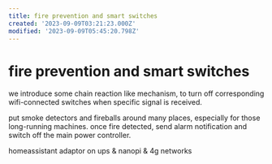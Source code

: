 ```yaml
---
title: fire prevention and smart switches
created: '2023-09-09T03:21:23.000Z'
modified: '2023-09-09T05:45:20.798Z'
---
```


# fire prevention and smart switches

we introduce some chain reaction like mechanism, to turn off corresponding wifi-connected switches when specific signal is received.

put smoke detectors and fireballs around many places, especially for those long-running machines. once fire detected, send alarm notification and switch off the main power controller.

homeassistant adaptor on ups & nanopi & 4g networks
